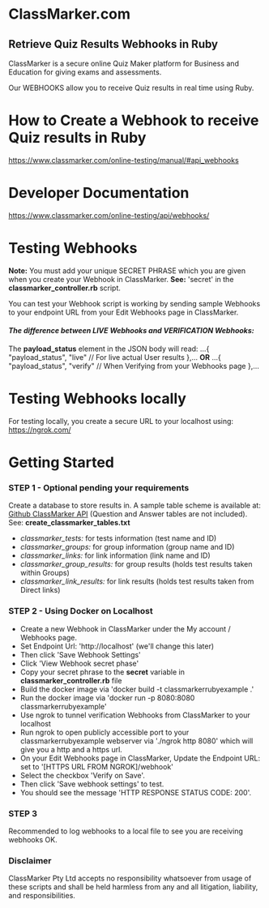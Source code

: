 
# ClassMarker.com
## Retrieve Quiz Results Webhooks in Ruby

ClassMarker is a secure online Quiz Maker platform for Business and Education for giving exams and assessments.

Our WEBHOOKS allow you to receive Quiz results in real time using Ruby.

# How to Create a Webhook to receive Quiz results in Ruby
https://www.classmarker.com/online-testing/manual/#api_webhooks

# Developer Documentation
https://www.classmarker.com/online-testing/api/webhooks/




# Testing Webhooks  

**Note:** You must add your unique SECRET PHRASE which you are given when you create your Webhook in ClassMarker.
**See:** 'secret' in the **classmarker_controller.rb** script.

You can test your Webhook script is working by sending sample Webhooks to your endpoint URL from your Edit Webhooks page in ClassMarker.

 #### *The difference between LIVE Webhooks and VERIFICATION Webhooks:*
The **payload_status** element in the JSON body will read:
...{
"payload_status", "live"  // For live actual User results
},...
**OR**
...{
"payload_status", "verify"  // When Verifying from your Webhooks page
},...

 # Testing Webhooks locally
For testing locally, you create a secure URL to your localhost using: https://ngrok.com/


# Getting Started

### STEP 1 - Optional pending your requirements

 Create a database to store results in.
 A sample table scheme is available at: [Github ClassMarker API](https://github.com/classmarker/API-PHP-MYSQL-SAMPLE-CODE) (Question and Answer tables are not included).
 See: **create_classmarker_tables.txt**
 * *classmarker_tests:*  			for tests information (test name and ID)
 * *classmarker_groups:* 	 	for group information (group name and ID)
 * *classmarker_links:*  			for link information (link name and ID)
 * *classmarker_group_results:* 	for group results (holds test results taken within Groups)
 * *classmarker_link_results:*  	for link results (holds test results taken from Direct links)


### STEP 2 - Using Docker on Localhost

- Create a new Webhook in ClassMarker under the My account / Webhooks page.
- Set Endpoint Url: 'http://localhost' (we'll change this later)
- Then click 'Save Webhook Settings'
- Click 'View Webhook secret phase'
- Copy your secret phrase to the **secret** variable in **classmarker_controller.rb** file
- Build the docker image via 'docker build -t classmarkerrubyexample .'
- Run the docker image via 'docker run -p 8080:8080 classmarkerrubyexample'
- Use ngrok to tunnel verification Webhooks from ClassMarker to your localhost
- Run ngrok to open publicly accessible port to your classmarkerrubyexample webserver via './ngrok http 8080' which will give you a http and a https url.
- On your Edit Webhooks page in ClassMarker, Update the Endpoint URL: set to '[HTTPS URL FROM NGROK]/webhook'
- Select the checkbox 'Verify on Save'.
- Then click 'Save webhook settings' to test.
- You should see the message 'HTTP RESPONSE STATUS CODE: 200'.


### STEP 3
Recommended to log webhooks to a local file to see you are receiving webhooks OK.


### Disclaimer  

ClassMarker Pty Ltd accepts no responsibility whatsoever from usage of these scripts and shall be held harmless from any and all litigation, liability, and responsibilities.

